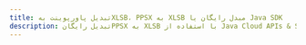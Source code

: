 ---title: تبدیل پاورپوینت بهXLSB، PPSX به XLSB مبدل رایگان یا Java SDKdescription: تبدیل رایگانPPSX به XLSB با استفاده از Java Cloud APIs & SDK. همچنین اسناد Microsoft PowerPoint را در Cloud ایجاد، ویرایش و رندر کنید.---